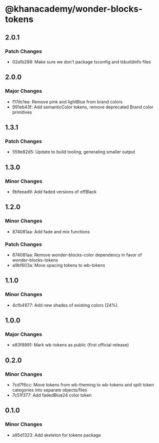 # @khanacademy/wonder-blocks-tokens

## 2.0.1

### Patch Changes

-   02a1b298: Make sure we don't package tsconfig and tsbuildinfo files

## 2.0.0

### Major Changes

-   f17dc1ee: Remove pink and lightBlue from brand colors
-   991eb43f: Add semanticColor tokens, remove deprecated Brand color primitives

## 1.3.1

### Patch Changes

-   559e82d5: Update to build tooling, generating smaller output

## 1.3.0

### Minor Changes

-   9bfeead9: Add faded versions of offBlack

## 1.2.0

### Minor Changes

-   874081aa: Add fade and mix functions

### Patch Changes

-   874081aa: Remove wonder-blocks-color dependency in favor of wonder-blocks-tokens
-   a9bf603a: Move spacing tokens to wb-tokens

## 1.1.0

### Minor Changes

-   4cfb4977: Add new shades of existing colors (24%).

## 1.0.0

### Major Changes

-   e83f8991: Mark wb-tokens as public (first official release)

## 0.2.0

### Minor Changes

-   7cd7f6cc: Move tokens from wb-theming to wb-tokens and split token categories into separate objects/files
-   7c51f377: Add fadedBlue24 color token

## 0.1.0

### Minor Changes

-   a95d1323: Add skeleton for tokens package

